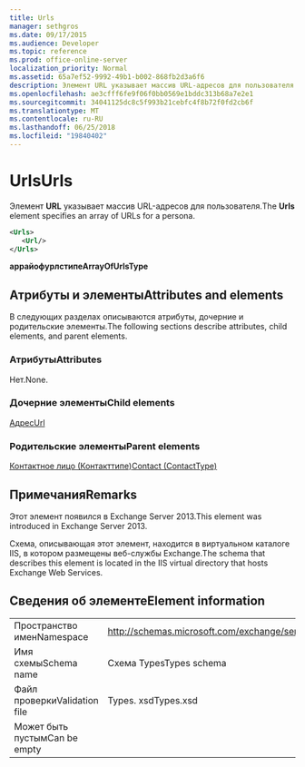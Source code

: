```yaml
---
title: Urls
manager: sethgros
ms.date: 09/17/2015
ms.audience: Developer
ms.topic: reference
ms.prod: office-online-server
localization_priority: Normal
ms.assetid: 65a7ef52-9992-49b1-b002-868fb2d3a6f6
description: Элемент URL указывает массив URL-адресов для пользователя.
ms.openlocfilehash: ae3cfff6fe9f06f0bb0569e1bddc313b68a7e2e1
ms.sourcegitcommit: 34041125dc8c5f993b21cebfc4f8b72f0fd2cb6f
ms.translationtype: MT
ms.contentlocale: ru-RU
ms.lasthandoff: 06/25/2018
ms.locfileid: "19840402"
---
```

# <a name="urls"></a><span data-ttu-id="60a5c-103">Urls</span><span class="sxs-lookup"><span data-stu-id="60a5c-103">Urls</span></span>

<span data-ttu-id="60a5c-104">Элемент **URL** указывает массив URL-адресов для пользователя.</span><span class="sxs-lookup"><span data-stu-id="60a5c-104">The **Urls** element specifies an array of URLs for a persona.</span></span> 
  
```XML
<Urls>
   <Url/>
</Urls>
```

 <span data-ttu-id="60a5c-105">**аррайофурлстипе**</span><span class="sxs-lookup"><span data-stu-id="60a5c-105">**ArrayOfUrlsType**</span></span>
## <a name="attributes-and-elements"></a><span data-ttu-id="60a5c-106">Атрибуты и элементы</span><span class="sxs-lookup"><span data-stu-id="60a5c-106">Attributes and elements</span></span>

<span data-ttu-id="60a5c-107">В следующих разделах описываются атрибуты, дочерние и родительские элементы.</span><span class="sxs-lookup"><span data-stu-id="60a5c-107">The following sections describe attributes, child elements, and parent elements.</span></span>
  
### <a name="attributes"></a><span data-ttu-id="60a5c-108">Атрибуты</span><span class="sxs-lookup"><span data-stu-id="60a5c-108">Attributes</span></span>

<span data-ttu-id="60a5c-109">Нет.</span><span class="sxs-lookup"><span data-stu-id="60a5c-109">None.</span></span>
  
### <a name="child-elements"></a><span data-ttu-id="60a5c-110">Дочерние элементы</span><span class="sxs-lookup"><span data-stu-id="60a5c-110">Child elements</span></span>

[<span data-ttu-id="60a5c-111">Адрес</span><span class="sxs-lookup"><span data-stu-id="60a5c-111">Url </span></span>](url-ex15websvcsotherref.md)
  
### <a name="parent-elements"></a><span data-ttu-id="60a5c-112">Родительские элементы</span><span class="sxs-lookup"><span data-stu-id="60a5c-112">Parent elements</span></span>

[<span data-ttu-id="60a5c-113">Контактное лицо (Контакттипе)</span><span class="sxs-lookup"><span data-stu-id="60a5c-113">Contact (ContactType)</span></span>](contact-contacttype.md)
  
## <a name="remarks"></a><span data-ttu-id="60a5c-114">Примечания</span><span class="sxs-lookup"><span data-stu-id="60a5c-114">Remarks</span></span>

<span data-ttu-id="60a5c-115">Этот элемент появился в Exchange Server 2013.</span><span class="sxs-lookup"><span data-stu-id="60a5c-115">This element was introduced in Exchange Server 2013.</span></span>
  
<span data-ttu-id="60a5c-116">Схема, описывающая этот элемент, находится в виртуальном каталоге IIS, в котором размещены веб-службы Exchange.</span><span class="sxs-lookup"><span data-stu-id="60a5c-116">The schema that describes this element is located in the IIS virtual directory that hosts Exchange Web Services.</span></span>
  
## <a name="element-information"></a><span data-ttu-id="60a5c-117">Сведения об элементе</span><span class="sxs-lookup"><span data-stu-id="60a5c-117">Element information</span></span>

|||
|:-----|:-----|
|<span data-ttu-id="60a5c-118">Пространство имен</span><span class="sxs-lookup"><span data-stu-id="60a5c-118">Namespace</span></span>  <br/> |http://schemas.microsoft.com/exchange/services/2006/types  <br/> |
|<span data-ttu-id="60a5c-119">Имя схемы</span><span class="sxs-lookup"><span data-stu-id="60a5c-119">Schema name</span></span>  <br/> |<span data-ttu-id="60a5c-120">Схема Types</span><span class="sxs-lookup"><span data-stu-id="60a5c-120">Types schema</span></span>  <br/> |
|<span data-ttu-id="60a5c-121">Файл проверки</span><span class="sxs-lookup"><span data-stu-id="60a5c-121">Validation file</span></span>  <br/> |<span data-ttu-id="60a5c-122">Types. xsd</span><span class="sxs-lookup"><span data-stu-id="60a5c-122">Types.xsd</span></span>  <br/> |
|<span data-ttu-id="60a5c-123">Может быть пустым</span><span class="sxs-lookup"><span data-stu-id="60a5c-123">Can be empty</span></span>  <br/> ||
   

